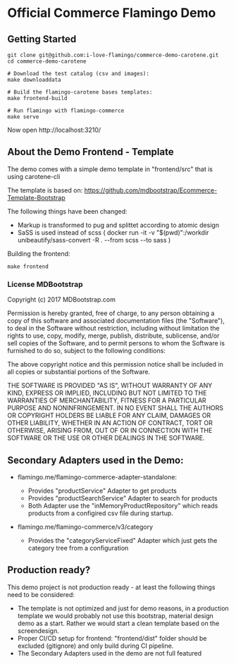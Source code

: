 # Official Commerce Flamingo Demo

## Getting Started
```
git clone git@github.com:i-love-flamingo/commerce-demo-carotene.git
cd commerce-demo-carotene

# Download the test catalog (csv and images):
make downloaddata

# Build the flamingo-carotene bases templates:
make frontend-build

# Run flamingo with flamingo-commerce
make serve

```

Now open http://localhost:3210/

## About the Demo Frontend - Template
The demo comes with a simple demo template in "frontend/src" that is using carotene-cli

The template is based on: https://github.com/mdbootstrap/Ecommerce-Template-Bootstrap

The following things have been changed:
- Markup is transformed to pug and splittet according to atomic design
- SaSS is used instead of scss (  docker run -it -v "$(pwd)":/workdir unibeautify/sass-convert -R . --from scss --to sass )

Building the frontend:
```
make frontend
```
### License MDBootstrap

Copyright (c) 2017 MDBootstrap.com

Permission is hereby granted, free of charge, to any person obtaining a copy of this software and associated documentation files (the "Software"), to deal in the Software without restriction, including without limitation the rights to use, copy, modify, merge, publish, distribute, sublicense, and/or sell copies of the Software, and to permit persons to whom the Software is furnished to do so, subject to the following conditions:

The above copyright notice and this permission notice shall be included in all copies or substantial portions of the Software.

THE SOFTWARE IS PROVIDED "AS IS", WITHOUT WARRANTY OF ANY KIND, EXPRESS OR IMPLIED, INCLUDING BUT NOT LIMITED TO THE WARRANTIES OF MERCHANTABILITY, FITNESS FOR A PARTICULAR PURPOSE AND NONINFRINGEMENT. IN NO EVENT SHALL THE AUTHORS OR COPYRIGHT HOLDERS BE LIABLE FOR ANY CLAIM, DAMAGES OR OTHER LIABILITY, WHETHER IN AN ACTION OF CONTRACT, TORT OR OTHERWISE, ARISING FROM, OUT OF OR IN CONNECTION WITH THE SOFTWARE OR THE USE OR OTHER DEALINGS IN THE SOFTWARE.


## Secondary Adapters used in the Demo:

* flamingo.me/flamingo-commerce-adapter-standalone:
    * Provides "productService" Adapter to get products
    * Provides "productSearchService" Adapter to search for products
    * Both Adapter use the "inMemoryProductRepository" which reads products from a configired csv file during startup.
    
* flamingo.me/flamingo-commerce/v3/category
    * Provides the "categoryServiceFixed" Adapter which just gets the category tree from a configuration


## Production ready?

This demo project is not production ready - at least the following things need to be considered:

* The template is not optimized and just for demo reasons, in a production template we would probably not use this  bootstrap, material design demo as a start. Rather we would start a clean template based on the screendesign.
* Proper CI/CD setup for frontend: "frontend/dist" folder should be excluded (gitignore) and only build during CI pipeline.
* The Secondary Adapters used in the demo are not full featured
